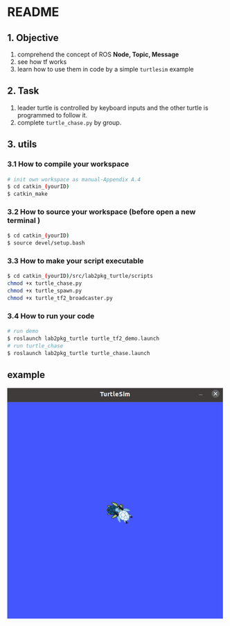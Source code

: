 # README

## 1. Objective

1. comprehend the concept of ROS **Node, Topic, Message**
2. see how tf works
3. learn how to use them in code by a simple `turtlesim` example

## 2. Task 

1. leader turtle is controlled by keyboard inputs and the other turtle is programmed to follow it.
2. complete `turtle_chase.py` by group.

## 3. utils

### 3.1 How to compile your workspace

```bash
# init own workspace as manual-Appendix A.4
$ cd catkin_(yourID)
$ catkin_make
```

### 3.2 How to source your workspace (before open a new terminal )

```bash
$ cd catkin_(yourID)
$ source devel/setup.bash
```

### 3.3 How to make your script executable

```bash
$ cd catkin_(yourID)/src/lab2pkg_turtle/scripts 
chmod +x turtle_chase.py
chmod +x turtle_spawn.py
chmod +x turtle_tf2_broadcaster.py
```

### 3.4 How to run your code

```bash
# run demo
$ roslaunch lab2pkg_turtle turtle_tf2_demo.launch
# run turtle_chase
$ roslaunch lab2pkg_turtle turtle_chase.launch
```

## example

![](./img/lab2_example.gif)

